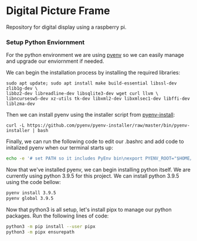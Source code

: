 # Digital Picture Frame
Repository for digital display using a raspberry pi.


### Setup Python Enviornment
For the python environment we are using [pyenv](https://github.com/pyenv/pyenv/#installation) so we can easily manage and upgrade our enviornment if needed.

We can begin the installation process by installing the required libraries:
```
sudo apt update; sudo apt install make build-essential libssl-dev zlib1g-dev \
libbz2-dev libreadline-dev libsqlite3-dev wget curl llvm \
libncursesw5-dev xz-utils tk-dev libxml2-dev libxmlsec1-dev libffi-dev liblzma-dev
```
Then we can install pyenv using the installer script from [pyenv-install](https://github.com/pyenv/pyenv-installer):
```
curl -L https://github.com/pyenv/pyenv-installer/raw/master/bin/pyenv-installer | bash
```
Finally, we can run the following code to edit our .bashrc and add code to initalized pyenv when our terminal starts up:
```bash
echo -e '# set PATH so it includes PyEnv bin\nexport PYENV_ROOT="$HOME/.pyenv"\nexport PATH="$PYENV_ROOT/bin:$PATH"\n\n# initalized pyenv\neval "$(pyenv init --path)"\neval "$(pyenv init -)"\n' >> ~/.bashrc
```
Now that we've installed pyenv, we can begin installing python itself. We are currently using python 3.9.5 for this project. We can install python 3.9.5 using the code bellow:
```bash
pyenv install 3.9.5
pyenv global 3.9.5
```
Now that python3 is all setup, let's install pipx to manage our python packages. Run the following lines of code:
```bash
python3 -m pip install --user pipx
python3 -m pipx ensurepath
```
